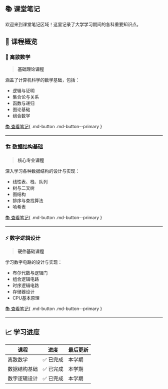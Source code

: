 ## 📚 课堂笔记

欢迎来到课堂笔记区域！这里记录了大学学习期间的各科重要知识点。

## 📖 课程概览

### 🔢 离散数学
> **基础理论课程**

涵盖了计算机科学的数学基础，包括：
- 逻辑与证明
- 集合论与关系
- 函数与递归
- 图论基础
- 组合数学

[📚 查看笔记](离散数学.md){ .md-button .md-button--primary }

---

### 🏗️ 数据结构基础
> **核心专业课程**

深入学习各种数据结构的设计与实现：
- 线性表、栈、队列
- 树与二叉树
- 图结构
- 排序与查找算法
- 哈希表

[📚 查看笔记](数据结构基础.md){ .md-button .md-button--primary }

---

### ⚡ 数字逻辑设计
> **硬件基础课程**

学习数字电路的设计与实现：
- 布尔代数与逻辑门
- 组合逻辑电路
- 时序逻辑电路
- 存储器设计
- CPU基本原理

[📚 查看笔记](数字逻辑设计.md){ .md-button .md-button--primary }

---

## 📈 学习进度

| 课程 | 进度 | 最后更新 |
|------|------|----------|
| 离散数学 | ✅ 已完成 | 本学期 |
| 数据结构基础 | ✅ 已完成 | 本学期 |
| 数字逻辑设计 | ✅ 已完成| 本学期 |


